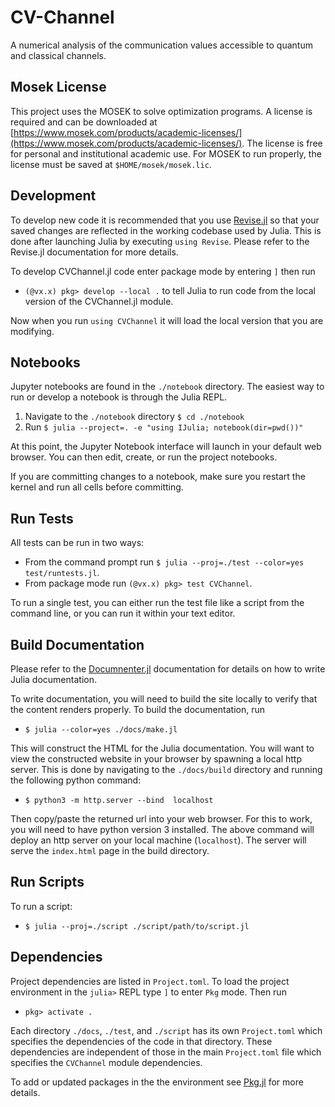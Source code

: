 # CV-Channel
A numerical analysis of the communication values accessible to quantum and classical channels.

## Mosek License

This project uses the MOSEK to solve optimization programs. A license is required
and can be downloaded at [https://www.mosek.com/products/academic-licenses/](https://www.mosek.com/products/academic-licenses/). The license is free for personal and institutional academic use.
For MOSEK to run properly, the license must be saved at `$HOME/mosek/mosek.lic`.

## Development

To develop new code it is recommended that you use [Revise.jl](https://timholy.github.io/Revise.jl/stable/)
so that your  saved changes are reflected in the working codebase used by Julia.
This is done after launching Julia by executing `using Revise`.
Please refer to the Revise.jl documentation for more details.

To develop CVChannel.jl code enter package mode by entering `]` then run
* `(@vx.x) pkg> develop --local .` to tell Julia to run code from the local version of the CVChannel.jl module.

Now when you run `using CVChannel` it will load the local version that you are modifying.

## Notebooks

Jupyter notebooks are found in the `./notebook` directory.
The easiest way to run or develop a notebook is through the Julia REPL.

1. Navigate to the `./notebook` directory `$ cd ./notebook`
2. Run `$ julia --project=. -e "using IJulia; notebook(dir=pwd())"`

At this point, the Jupyter Notebook interface will launch in your default web browser.
You can then edit, create, or run the project notebooks.

If you are committing changes to a notebook, make sure you restart the kernel and
run all cells before committing.

## Run Tests

All tests can be run in two ways:
* From the command prompt run `$ julia --proj=./test --color=yes test/runtests.jl`.
* From package mode run `(@vx.x) pkg> test CVChannel`.

To run a single test,  you can either run the test file like a script from the command line,
or you can run it within your text editor.

## Build Documentation

Please refer to the [Documnenter.jl](https://juliadocs.github.io/Documenter.jl/stable/)
documentation for details on how  to write Julia documentation.

To write documentation, you will need to  build the  site locally to verify  that
the content renders properly.
To build the documentation, run
* `$ julia --color=yes ./docs/make.jl`

This will construct the HTML for the Julia documentation. You will want to  view
the constructed website in your browser by spawning a local http server.
This is done by navigating to the `./docs/build` directory
and running the following  python command:
* `$ python3 -m http.server --bind  localhost`

Then copy/paste the returned url into your web browser.
For this to work, you will need to have python version 3 installed. The above
command will deploy an http server on your local machine (`localhost`). The server
will serve the `index.html` page in the build directory.

## Run Scripts

To run a script:
* `$ julia --proj=./script ./script/path/to/script.jl`

## Dependencies

Project dependencies are listed in `Project.toml`. To load the project environment
in the `julia>` REPL type `]` to enter `Pkg` mode. Then run
* `pkg> activate .`

Each directory `./docs`, `./test`, and `./script` has its own `Project.toml` which
specifies the dependencies of the code in that directory. These dependencies are
independent of those in the main `Project.toml` file which specifies the `CVChannel`
module dependencies.

To add or updated packages in the the environment see [Pkg.jl](https://julialang.github.io/Pkg.jl/v1/)
for more details.
